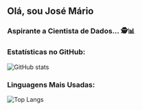 ## Olá, sou José Mário
### Aspirante a Cientista de Dados... 🕵️📊

### Estatísticas no GitHub:
![GitHub stats](https://github-readme-stats.vercel.app/api?username=MarioJOP&show_icons=true&theme=tokyonight)


### Linguagens Mais Usadas:
![Top Langs](https://github-readme-stats.vercel.app/api/top-langs/?username=MarioJOP&layout=compact)
